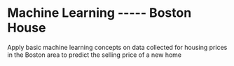 # Machine Learning ----- Boston House
Apply basic machine learning concepts on data collected for housing prices in the Boston area to predict the selling price of a new home
